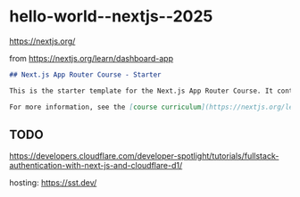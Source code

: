 # hello-world--nextjs--2025

https://nextjs.org/

from https://nextjs.org/learn/dashboard-app

```md
## Next.js App Router Course - Starter

This is the starter template for the Next.js App Router Course. It contains the starting code for the dashboard application.

For more information, see the [course curriculum](https://nextjs.org/learn) on the Next.js Website.
```

## TODO

https://developers.cloudflare.com/developer-spotlight/tutorials/fullstack-authentication-with-next-js-and-cloudflare-d1/

hosting: https://sst.dev/
